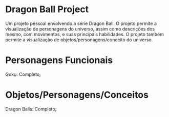 
# Dragon Ball Project

Um projeto pessoal envolvendo a série Dragon Ball. O projeto permite a visualização de personagens do universo, assim como descrições dos mesmo, com movimentos, e suas principais habilidades. O projeto também permite a visualização de objetos/personagens/conceito do universo.



# Personagens Funcionais
Goku: Completo;


# Objetos/Personagens/Conceitos
Dragon Balls: Completo;

